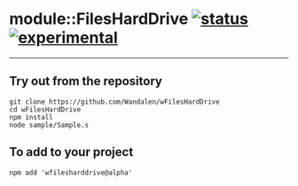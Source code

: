 
# module::FilesHardDrive  [![status](https://github.com/Wandalen/wFilesHardDrive/workflows/publish/badge.svg)](https://github.com/Wandalen/wFilesHardDrive/actions?query=workflow%3Apublish) [![experimental](https://img.shields.io/badge/stability-experimental-orange.svg)](https://github.com/emersion/stability-badges#experimental)

___

## Try out from the repository
```
git clone https://github.com/Wandalen/wFilesHardDrive
cd wFilesHardDrive
npm install
node sample/Sample.s
```

## To add to your project
```
npm add 'wfilesharddrive@alpha'
```




